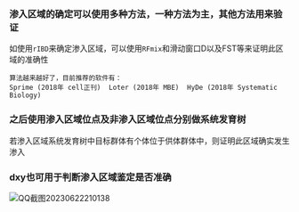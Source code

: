 ### 渗入区域的确定可以使用多种方法，一种方法为主，其他方法用来验证
如使用`rIBD`来确定渗入区域，可以使用`RFmix`和滑动窗口D以及FST等来证明此区域的准确性
```
算法越来越好了，目前推荐的软件有：
Sprime (2018年 cell正刊)  Loter (2018年 MBE)  HyDe (2018年 Systematic Biology)
```
### 之后使用渗入区域位点及非渗入区域位点分别做系统发育树
若渗入区域系统发育树中目标群体有个体位于供体群体中，则证明此区域确实发生渗入

### dxy也可用于判断渗入区域鉴定是否准确
![QQ截图20230622210138](https://github.com/Crazzy-Rabbit/Script-in-Bio/assets/111029483/52a50f3a-429e-4b20-919e-83cbdc54668a)

